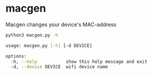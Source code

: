 # macgen
Macgen changes your device\'s MAC-address
```bash
python3 macgen.py -h

usage: macgen.py [-h] [-d DEVICE]

options:
  -h, --help           show this help message and exit
  -d, --device DEVICE  wifi device name

```

